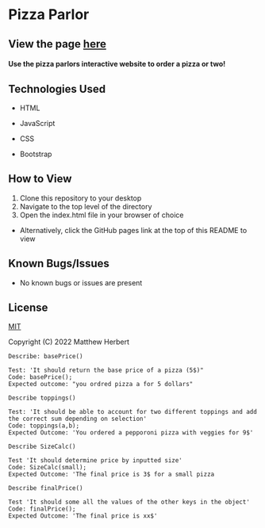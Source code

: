 # Pizza Parlor

## View the page [here]()

#### Use the pizza parlors interactive website to order a pizza or two!

## Technologies Used

- HTML

- JavaScript

- CSS

- Bootstrap

## How to View

1. Clone this repository to your desktop
2. Navigate to the top level of the directory
3. Open the index.html file in your browser of choice

- Alternatively, click the GitHub pages link at the top of this README to view

## Known Bugs/Issues

- No known bugs or issues are present

## License

[MIT](https://www.mit.edu/~amini/LICNSE.md)

Copyright (C) 2022 Matthew Herbert
```
Describe: basePrice()

Test: 'It should return the base price of a pizza (5$)"
Code: basePrice();
Expected outcome: "you ordred pizza a for 5 dollars"

Describe toppings()

Test: 'It should be able to account for two different toppings and add the correct sum depending on selection'
Code: toppings(a,b);
Expected Outcome: 'You ordered a pepporoni pizza with veggies for 9$'

Describe SizeCalc()

Test 'It should determine price by inputted size'
Code: SizeCalc(small);
Expected Outcome: 'The final price is 3$ for a small pizza

Describe finalPrice()

Test 'It should some all the values of the other keys in the object'
Code: finalPrice();
Expected Outcome: 'The final price is xx$'